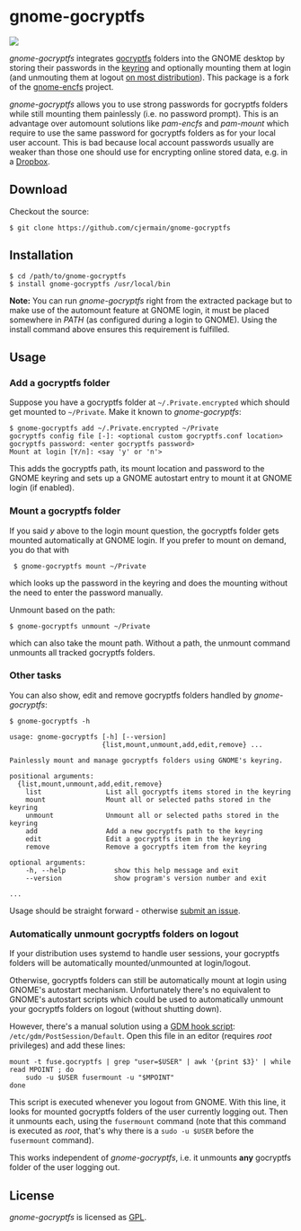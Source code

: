 gnome-gocryptfs
===============

![](https://github.com/cjermain/gnome-gocryptfs/workflows/Run%20Tests/badge.svg)

*gnome-gocryptfs* integrates [gocryptfs][cfs] folders into the GNOME desktop by storing
their passwords in the [keyring][gkr] and optionally mounting them at login (and
unmouting them at logout
[on most distribution](#automatically-unmount-gocryptfs-folders-on-logout)). This package
is a fork of the [gnome-encfs][gef] project.

*gnome-gocryptfs* allows you to use strong passwords for gocryptfs folders while still
mounting them painlessly (i.e. no password prompt).  This is an advantage over
automount solutions like *pam-encfs* and *pam-mount* which require to use the
same password for gocryptfs folders as for your local user account. This is bad
because local account passwords usually are weaker than those one should use
for encrypting online stored data, e.g. in a [Dropbox][dbx].

Download
--------

Checkout the source:

    $ git clone https://github.com/cjermain/gnome-gocryptfs

Installation
------------

    $ cd /path/to/gnome-gocryptfs
    $ install gnome-gocryptfs /usr/local/bin

**Note:** You can run *gnome-gocryptfs* right from the extracted package but to
make use of the automount feature at GNOME login, it must be placed somewhere
in *PATH* (as configured during a login to GNOME). Using the install command
above ensures this requirement is fulfilled.

Usage
-----

### Add a gocryptfs folder

Suppose you have a gocryptfs folder at `~/.Private.encrypted` which should get
mounted to `~/Private`. Make it known to *gnome-gocryptfs*:

    $ gnome-gocryptfs add ~/.Private.encrypted ~/Private
    gocryptfs config file [-]: <optional custom gocryptfs.conf location>
    gocryptfs password: <enter gocryptfs password>
    Mount at login [Y/n]: <say 'y' or 'n'>

This adds the gocryptfs path, its mount location and password to the GNOME keyring
and sets up a GNOME autostart entry to mount it at GNOME login (if enabled).

### Mount a gocryptfs folder

If you said *y* above to the login mount question, the gocryptfs folder gets
mounted automatically at GNOME login. If you prefer to mount on demand, you do
that with

     $ gnome-gocryptfs mount ~/Private

which looks up the password in the keyring and does the mounting without
the need to enter the password manually.

Unmount based on the path:

    $ gnome-gocryptfs unmount ~/Private

which can also take the mount path. Without a path, the unmount command
unmounts all tracked gocryptfs folders.

### Other tasks

You can also show, edit and remove gocryptfs folders handled by *gnome-gocryptfs*:

    $ gnome-gocryptfs -h

    usage: gnome-gocryptfs [-h] [--version]
                           {list,mount,unmount,add,edit,remove} ...

    Painlessly mount and manage gocryptfs folders using GNOME's keyring.

    positional arguments:
      {list,mount,unmount,add,edit,remove}
        list                List all gocryptfs items stored in the keyring
        mount               Mount all or selected paths stored in the keyring
        unmount             Unmount all or selected paths stored in the keyring
        add                 Add a new gocryptfs path to the keyring
        edit                Edit a gocryptfs item in the keyring
        remove              Remove a gocryptfs item from the keyring

    optional arguments:
        -h, --help            show this help message and exit
        --version             show program's version number and exit

    ...

Usage should be straight forward - otherwise [submit an issue][itr].

### Automatically unmount gocryptfs folders on logout

If your distribution uses systemd to handle user sessions, your gocryptfs folders
will be automatically mounted/unmounted at login/logout.

Otherwise, gocryptfs folders can still be automatically mount at login using GNOME's
autostart mechanism. Unfortunately there's no equivalent to GNOME's autostart scripts
which could be used to automatically unmount your gocryptfs folders on logout
(without shutting down).

However, there's a manual solution using a [GDM hook script][gdm]:
`/etc/gdm/PostSession/Default`. Open this file in an editor (requires *root*
privileges) and add these lines:

    mount -t fuse.gocryptfs | grep "user=$USER" | awk '{print $3}' | while read MPOINT ; do
        sudo -u $USER fusermount -u "$MPOINT"
    done

This script is executed whenever you logout from GNOME. With this line, it
looks for mounted gocryptfs folders of the user currently logging out. Then it
unmounts each, using the `fusermount` command (note that this command is
executed as *root*, that's why there is a `sudo -u $USER` before the
`fusermount` command).

This works independent of *gnome-gocryptfs*, i.e. it unmounts **any** gocryptfs folder
of the user logging out.

License
-------

*gnome-gocryptfs* is licensed as [GPL][gpl].

[gef]: https://hg.sr.ht/~obensonne/gnome-encfs
[dbx]: http://dropbox.com
[cfs]: https://nuetzlich.net/gocryptfs/
[gdm]: http://library.gnome.org/admin/gdm/stable/configuration.html
[gkr]: http://live.gnome.org/GnomeKeyring
[gpl]: http://www.gnu.org/licenses/gpl.html
[itr]: https://github.com/cjermain/gnome-gocryptfs/issues
